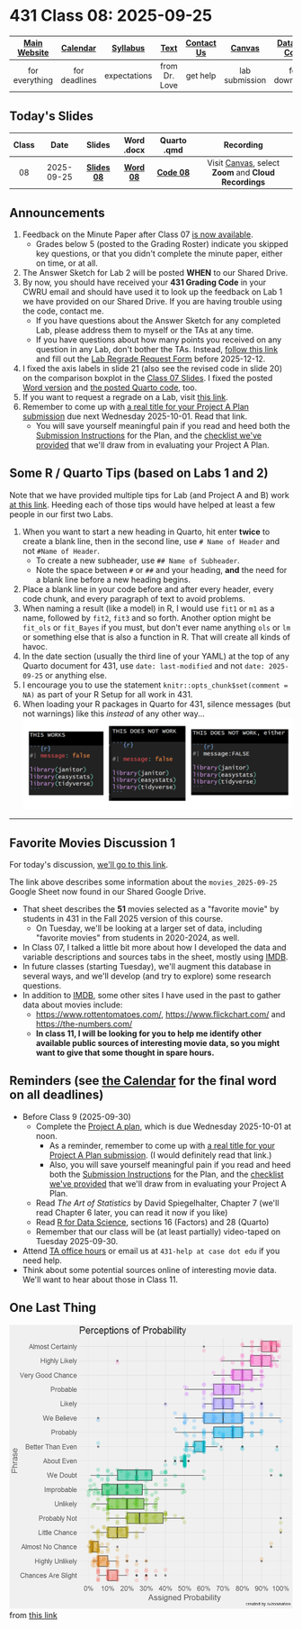 # 431 Class 08: 2025-09-25

[Main Website](https://thomaselove.github.io/431-2025/) | [Calendar](https://thomaselove.github.io/431-2025/calendar.html) | [Syllabus](https://thomaselove.github.io/431-syllabus-2025/) | [Text](https://thomaselove.github.io/431-book/) | [Contact Us](https://thomaselove.github.io/431-2025/contact.html) | [Canvas](https://canvas.case.edu) | [Data and Code](https://github.com/THOMASELOVE/431-data)
:-----------: | :--------------: | :----------: | :---------: | :-------------: | :-----------: | :------------:
for everything | for deadlines | expectations | from Dr. Love | get help | lab submission | for downloads

## Today's Slides

Class | Date | Slides | Word .docx | Quarto .qmd | Recording
:---: | :--------: | :------: | :------: | :------: | :-------------:
08 | 2025-09-25 | **[Slides 08](https://thomaselove.github.io/431-slides-2025/class08.html)** | **[Word 08](https://thomaselove.github.io/431-slides-2025/class08w.docx)** | **[Code 08](https://github.com/THOMASELOVE/431-slides-2025/blob/main/class08.qmd)** | Visit [Canvas](https://canvas.case.edu/), select **Zoom** and **Cloud Recordings**

## Announcements

1. Feedback on the Minute Paper after Class 07 [is now available](https://bit.ly/431-2025-min-07-feedback).
    - Grades below 5 (posted to the Grading Roster) indicate you skipped key questions, or that you didn't complete the minute paper, either on time, or at all.
2. The Answer Sketch for Lab 2 will be posted **WHEN** to our Shared Drive.
3. By now, you should have received your **431 Grading Code** in your CWRU email and should have used it to look up the feedback on Lab 1 we have provided on our Shared Drive. If you are having trouble using the code, contact me.
    - If you have questions about the Answer Sketch for any completed Lab, please address them to myself or the TAs at any time.
    - If you have questions about how many points you received on any question in any Lab, don't bother the TAs. Instead, [follow this link](https://github.com/THOMASELOVE/431-labs-2025/tree/main?tab=readme-ov-file#lab-regrade-requests-will-be-reviewed-in-december) and fill out the [Lab Regrade Request Form](https://github.com/THOMASELOVE/431-labs-2025/tree/main?tab=readme-ov-file#lab-regrade-requests-will-be-reviewed-in-december) before 2025-12-12.
4. I fixed the axis labels in slide 21 (also see the revised code in slide 20) on the comparison boxplot in the [Class 07 Slides](https://thomaselove.github.io/431-slides-2025/class07.html). I fixed the posted [Word version](https://thomaselove.github.io/431-slides-2025/class07w.docx) and [the posted Quarto code](https://github.com/THOMASELOVE/431-slides-2025/blob/main/class07.qmd), too.
5. If you want to request a regrade on a Lab, visit [this link](https://github.com/THOMASELOVE/431-labs-2025/blob/main/README.md#lab-regrade-requests-will-be-reviewed-in-december).
6. Remember to come up with [a real title for your Project A Plan submission](https://thomaselove.github.io/431-projectA-2025/plan.html#project-a-plan-title) due next Wednesday 2025-10-01. Read that link.
    - You will save yourself meaningful pain if you read and heed both the [Submission Instructions](https://thomaselove.github.io/431-projectA-2025/plan.html#submission-instructions) for the Plan, and the [checklist we've provided](https://thomaselove.github.io/431-projectA-2025/plan.html#checklist-review-elements-for-the-project-a-plan) that we'll draw from in evaluating your Project A Plan.

## Some R / Quarto Tips (based on Labs 1 and 2)

Note that we have provided multiple tips for Lab (and Project A and B) work [at this link](https://github.com/THOMASELOVE/431-labs-2025/blob/main/tips.md). Heeding each of those tips would have helped at least a few people in our first two Labs.

1. When you want to start a new heading in Quarto, hit enter **twice** to create a blank line, then in the second line, use `# Name of Header` and not `#Name of Header`.
    - To create a new subheader, use `## Name of Subheader`.
    - Note the space between `#` or `##` and your heading, **and** the need for a blank line before a new heading begins.
2. Place a blank line in your code before and after every header, every code chunk, and every paragraph of text to avoid problems.
2. When naming a result (like a model) in R, I would use `fit1` or `m1` as a name, followed by `fit2`, `fit3` and so forth. Another option might be `fit_ols` or `fit_Bayes` if you must, but don't ever name anything `ols` or `lm` or something else that is also a function in R. That will create all kinds of havoc.
3. In the date section (usually the third line of your YAML) at the top of any Quarto document for 431, use `date: last-modified` and not `date: 2025-09-25` or anything else.
4. I encourage you to use the statement `knitr::opts_chunk$set(comment = NA)` as part of your R Setup for all work in 431.
5. When loading your R packages in Quarto for 431, silence messages (but not warnings) like this *instead* of any other way...
![](r_packages_spacing.png)

---------

## Favorite Movies Discussion 1

For today's discussion, [we'll go to this link](https://github.com/THOMASELOVE/431-classes-2025/blob/main/movies/class08.md).

The link above describes some information about the `movies_2025-09-25` Google Sheet now found in our Shared Google Drive. 

- That sheet describes the **51** movies selected as a "favorite movie" by students in 431 in the Fall 2025 version of this course.
    - On Tuesday, we'll be looking at a larger set of data, including "favorite movies" from students in 2020-2024, as well.
- In Class 07, I talked a little bit more about how I developed the data and variable descriptions and sources tabs in the sheet, mostly using [IMDB](https://www.imdb.com/).
- In future classes (starting Tuesday), we'll augment this database in several ways, and we'll develop (and try to explore) some research questions.
- In addition to [IMDB](https://www.imdb.com/), some other sites I have used in the past to gather data about movies include:
    - <https://www.rottentomatoes.com/>, <https://www.flickchart.com/> and <https://the-numbers.com/>
    - **In class 11, I will be looking for you to help me identify other available public sources of interesting movie data, so you might want to give that some thought in spare hours.**

## Reminders (see [the Calendar](https://thomaselove.github.io/431-2025/calendar.html) for the final word on all deadlines)

- Before Class 9 (2025-09-30)
    - Complete the [Project A plan](https://thomaselove.github.io/431-projectA-2025/plan.html), which is due Wednesday 2025-10-01 at noon.
        - As a reminder, remember to come up with [a real title for your Project A Plan submission](https://thomaselove.github.io/431-projectA-2025/plan.html#project-a-plan-title). (I would definitely read that link.)
        - Also, you will save yourself meaningful pain if you read and heed both the [Submission Instructions](https://thomaselove.github.io/431-projectA-2025/plan.html#submission-instructions) for the Plan, and the [checklist we've provided](https://thomaselove.github.io/431-projectA-2025/plan.html#checklist-review-elements-for-the-project-a-plan) that we'll draw from in evaluating your Project A Plan.
    - Read *The Art of Statistics* by David Spiegelhalter, Chapter 7 (we'll read Chapter 6 later, you can read it now if you like)
    - Read [R for Data Science](https://r4ds.hadley.nz/), sections 16 (Factors) and 28 (Quarto)
    - Remember that our class will be (at least partially) video-taped on Tuesday 2025-09-30.
- Attend [TA office hours](https://thomaselove.github.io/431-2025/contact.html#ta-office-hours) or email us at `431-help at case dot edu` if you need help.    
- Think about some potential sources online of interesting movie data. We'll want to hear about those in Class 11.

## One Last Thing

![](perceptions.png) from [this link](https://github.com/zonination/perceptions)
